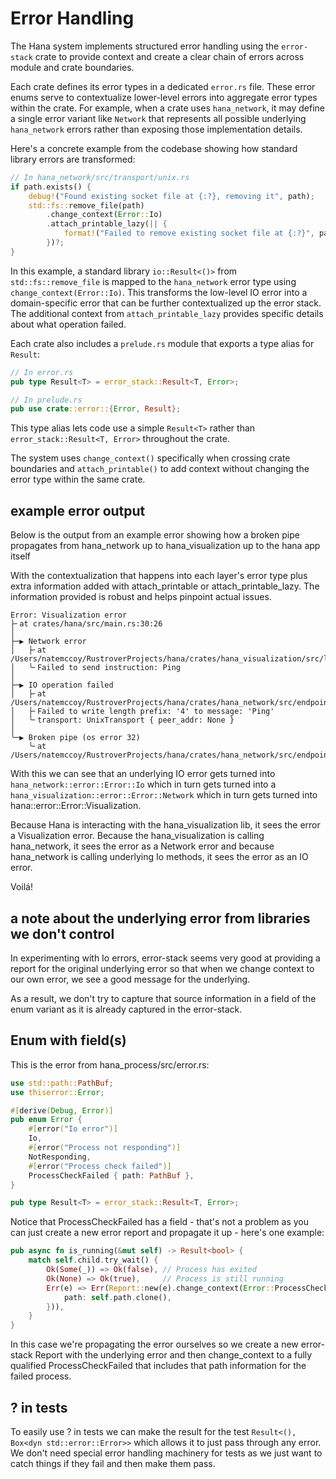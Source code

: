 # Error Handling

The Hana system implements structured error handling using the `error-stack` crate to provide context and create a clear chain of errors across module and crate boundaries.

Each crate defines its error types in a dedicated `error.rs` file. These error enums serve to contextualize lower-level errors into aggregate error types within the crate. For example, when a crate uses `hana_network`, it may define a single error variant like `Network` that represents all possible underlying `hana_network` errors rather than exposing those implementation details.

Here's a concrete example from the codebase showing how standard library errors are transformed:

```rust
// In hana_network/src/transport/unix.rs
if path.exists() {
    debug!("Found existing socket file at {:?}, removing it", path);
    std::fs::remove_file(path)
        .change_context(Error::Io)
        .attach_printable_lazy(|| {
            format!("Failed to remove existing socket file at {:?}", path)
        })?;
}
```

In this example, a standard library `io::Result<()>` from `std::fs::remove_file` is mapped to the `hana_network` error type using `change_context(Error::Io)`. This transforms the low-level IO error into a domain-specific error that can be further contextualized up the error stack. The additional context from `attach_printable_lazy` provides specific details about what operation failed.

Each crate also includes a `prelude.rs` module that exports a type alias for `Result`:

```rust
// In error.rs
pub type Result<T> = error_stack::Result<T, Error>;

// In prelude.rs
pub use crate::error::{Error, Result};
```

This type alias lets code use a simple `Result<T>` rather than `error_stack::Result<T, Error>` throughout the crate.

The system uses `change_context()` specifically when crossing crate boundaries and `attach_printable()` to add context without changing the error type within the same crate.

## example error output
Below is the output from an example error showing how a broken pipe propagates from hana_network up to hana_visualization up to the hana app itself

With the contextualization that happens into each layer's error type plus extra information added with attach_printable or attach_printable_lazy. The information provided is robust and helps pinpoint actual issues.

```
Error: Visualization error
├╴at crates/hana/src/main.rs:30:26
│
├─▶ Network error
│   ├╴at /Users/natemccoy/RustroverProjects/hana/crates/hana_visualization/src/lib.rs:85:14
│   ╰╴Failed to send instruction: Ping
│
├─▶ IO operation failed
│   ├╴at /Users/natemccoy/RustroverProjects/hana/crates/hana_network/src/endpoint/base_endpoint.rs:44:14
│   ├╴Failed to write length prefix: '4' to message: 'Ping'
│   ╰╴transport: UnixTransport { peer_addr: None }
│
╰─▶ Broken pipe (os error 32)
    ╰╴at /Users/natemccoy/RustroverProjects/hana/crates/hana_network/src/endpoint/base_endpoint.rs:44:14
```

With this we can see that an underlying IO error gets turned into  `hana_network::error::Error::Io` which in turn gets turned into a `hana_visualization::error::Error::Network` which in turn gets turned into hana::error::Error::Visualization.

Because Hana is interacting with the hana_visualization lib, it sees the error a Visualization error. Because the hana_visualization is calling hana_network, it sees the error as a Network error and because hana_network is calling underlying Io methods, it sees the error as an IO error.

Voilá!

## a note about the underlying error from libraries we don't control
In experimenting with Io errors, error-stack seems very good at providing a report for the original underlying error so that when we change context to our own error, we see a good message for the underlying.

As a result, we don't try to capture that source information in a field of the enum variant as it is already captured in the error-stack.

## Enum with field(s)
This is the error from hana_process/src/error.rs:
```rust
use std::path::PathBuf;
use thiserror::Error;

#[derive(Debug, Error)]
pub enum Error {
    #[error("Io error")]
    Io,
    #[error("Process not responding")]
    NotResponding,
    #[error("Process check failed")]
    ProcessCheckFailed { path: PathBuf },
}

pub type Result<T> = error_stack::Result<T, Error>;
```

Notice that ProcessCheckFailed has a field - that's not a problem as you can just create a new error report and propagate it up - here's one example:

```rust
pub async fn is_running(&mut self) -> Result<bool> {
    match self.child.try_wait() {
        Ok(Some(_)) => Ok(false), // Process has exited
        Ok(None) => Ok(true),     // Process is still running
        Err(e) => Err(Report::new(e).change_context(Error::ProcessCheckFailed {
            path: self.path.clone(),
        })),
    }
}
```
In this case we're propagating the error ourselves so we create a new error-stack Report with the underlying error and then change_context to a fully qualified ProcessCheckFailed that includes that path information for the failed process.

## ? in tests
To easily use ? in tests we can make the result for the test ```Result<(), Box<dyn std::error::Error>>``` which allows it to just pass through any error. We don't need special error handling machinery for tests as we just want to catch things if they fail and then make them pass.

